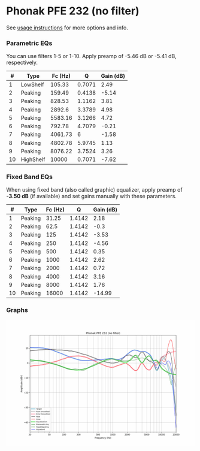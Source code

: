 # Phonak PFE 232 (no filter)
See [usage instructions](https://github.com/jaakkopasanen/AutoEq#usage) for more options and info.

### Parametric EQs
You can use filters 1-5 or 1-10. Apply preamp of -5.46 dB or -5.41 dB, respectively.

|   # | Type      |   Fc (Hz) |      Q |   Gain (dB) |
|-----|-----------|-----------|--------|-------------|
|   1 | LowShelf  |    105.33 | 0.7071 |        2.49 |
|   2 | Peaking   |    159.49 | 0.4138 |       -5.14 |
|   3 | Peaking   |    828.53 | 1.1162 |        3.81 |
|   4 | Peaking   |   2892.6  | 3.3789 |        4.98 |
|   5 | Peaking   |   5583.16 | 3.1266 |        4.72 |
|   6 | Peaking   |    792.78 | 4.7079 |       -0.21 |
|   7 | Peaking   |   4061.73 | 6      |       -1.58 |
|   8 | Peaking   |   4802.78 | 5.9745 |        1.13 |
|   9 | Peaking   |   8076.22 | 3.7524 |        3.26 |
|  10 | HighShelf |  10000    | 0.7071 |       -7.62 |

### Fixed Band EQs
When using fixed band (also called graphic) equalizer, apply preamp of **-3.50 dB** (if available) and set gains manually with these parameters.

|   # | Type    |   Fc (Hz) |      Q |   Gain (dB) |
|-----|---------|-----------|--------|-------------|
|   1 | Peaking |     31.25 | 1.4142 |        2.18 |
|   2 | Peaking |     62.5  | 1.4142 |       -0.3  |
|   3 | Peaking |    125    | 1.4142 |       -3.53 |
|   4 | Peaking |    250    | 1.4142 |       -4.56 |
|   5 | Peaking |    500    | 1.4142 |        0.35 |
|   6 | Peaking |   1000    | 1.4142 |        2.62 |
|   7 | Peaking |   2000    | 1.4142 |        0.72 |
|   8 | Peaking |   4000    | 1.4142 |        3.16 |
|   9 | Peaking |   8000    | 1.4142 |        1.76 |
|  10 | Peaking |  16000    | 1.4142 |      -14.99 |

### Graphs
![](./Phonak%20PFE%20232%20(no%20filter).png)
